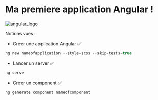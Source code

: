 # Ma premiere application Angular ! 

![angular_logo](https://github.com/user-attachments/assets/a98e6b4a-40f6-4259-aa81-8b63af604805)

Notions vues :
- Creer une application Angular ✅
```c
ng new nameofapplication --style=scss --skip-tests=true
```

- Lancer un server ✅
```c
ng serve
```
- Creer un component ✅
```c
ng generate component nameofcomponent
```
